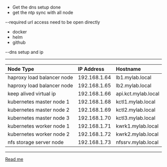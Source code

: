 * Get the dns setup done 
* get the ntp sync with all node

--required url access need to be open directly 

- docker
- helm
- github

--dns setup and ip

---

|Node Type			|	IP Address   | Hostname |
|:--------------------------|:--------------------|:---------------------|
|haproxy load balancer node 	|	192.168.1.64 | lb1.mylab.local |
|haproxy load balancer node 	|	192.168.1.65 | lb2.mylab.local |
|keep alived virtual ip 	|	192.168.1.66 | api.kct.mylab.local |
|kubernetes  master node 1	|	192.168.1.68 | kctl1.mylab.local |
|kubernetes  master node 2	|	192.168.1.69 | kctl2.mylab.local |
|kubernetes  master node 3	|	192.168.1.70 | kctl3.mylab.local |
|kubernetes  worker node 1	|	192.168.1.71 | kwrk1.mylab.local |
|kubernetes  worker node 2	|	192.168.1.72 | kwrk2.mylab.local |
|nfs storage server node	|	192.168.1.73 | nfssrv.mylab.local |

---

[Read me](README.md)
